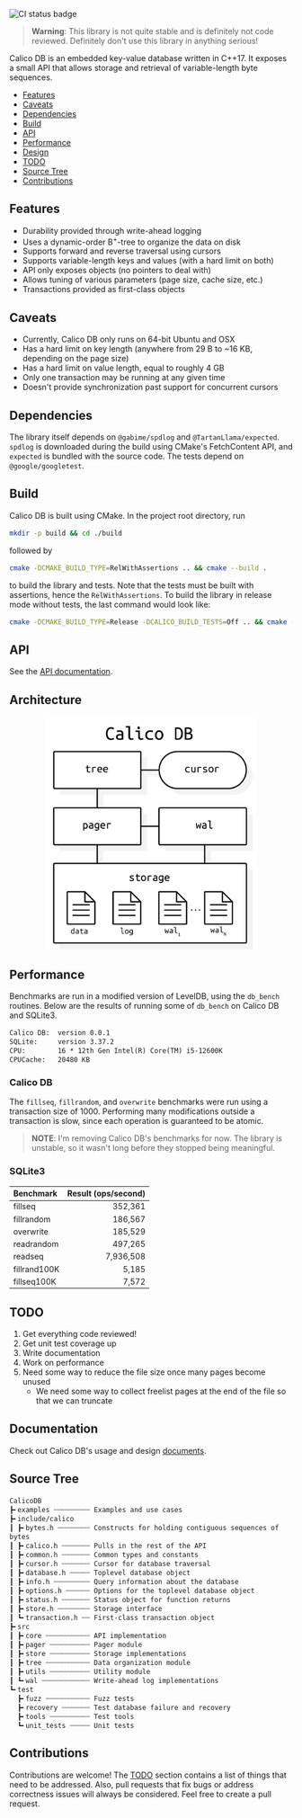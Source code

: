 ![CI status badge](https://github.com/andy-byers/CalicoDB/actions/workflows/actions.yml/badge.svg)

> **Warning**: This library is not quite stable and is definitely not code reviewed. 
> Definitely don't use this library in anything serious!

Calico DB is an embedded key-value database written in C++17.
It exposes a small API that allows storage and retrieval of variable-length byte sequences.

+ [Features](#features)
+ [Caveats](#caveats)
+ [Dependencies](#dependencies)
+ [Build](#build)
+ [API](#api)
+ [Performance](#performance)
+ [Design](#design)
+ [TODO](#todo)
+ [Source Tree](#source-tree)
+ [Contributions](#contributions)

## Features
+ Durability provided through write-ahead logging
+ Uses a dynamic-order B<sup>+</sup>-tree to organize the data on disk
+ Supports forward and reverse traversal using cursors
+ Supports variable-length keys and values (with a hard limit on both)
+ API only exposes objects (no pointers to deal with)
+ Allows tuning of various parameters (page size, cache size, etc.)
+ Transactions provided as first-class objects

## Caveats
+ Currently, Calico DB only runs on 64-bit Ubuntu and OSX
+ Has a hard limit on key length (anywhere from 29 B to ~16 KB, depending on the page size)
+ Has a hard limit on value length, equal to roughly 4 GB
+ Only one transaction may be running at any given time
+ Doesn't provide synchronization past support for concurrent cursors

## Dependencies
The library itself depends on `@gabime/spdlog` and `@TartanLlama/expected`.
`spdlog` is downloaded during the build using CMake's FetchContent API, and `expected` is bundled with the source code.
The tests depend on `@google/googletest`.

## Build
Calico DB is built using CMake.
In the project root directory, run
```bash
mkdir -p build && cd ./build
```

followed by
```bash
cmake -DCMAKE_BUILD_TYPE=RelWithAssertions .. && cmake --build .
```

to build the library and tests.
Note that the tests must be built with assertions, hence the `RelWithAssertions`.
To build the library in release mode without tests, the last command would look like:
```bash
cmake -DCMAKE_BUILD_TYPE=Release -DCALICO_BUILD_TESTS=Off .. && cmake --build .
```

## API
See the [API documentation](doc/api.md).

## Architecture

<p align="center">
   <img src="./doc/architecture.png" width="75%" />
</p>

## Performance
Benchmarks are run in a modified version of LevelDB, using the `db_bench` routines.
Below are the results of running some of `db_bench` on Calico DB and SQLite3.

```
Calico DB:  version 0.0.1
SQLite:     version 3.37.2
CPU:        16 * 12th Gen Intel(R) Core(TM) i5-12600K
CPUCache:   20480 KB
```

### Calico DB
The `fillseq`, `fillrandom`, and `overwrite` benchmarks were run using a transaction size of 1000.
Performing many modifications outside a transaction is slow, since each operation is guaranteed to be atomic.

> **NOTE**: I'm removing Calico DB's benchmarks for now.
> The library is unstable, so it wasn't long before they stopped being meaningful.

### SQLite3
| Benchmark    | Result (ops/second) |
|:-------------|--------------------:|
| fillseq      |             352,361 |
| fillrandom   |             186,567 |
| overwrite    |             185,529 |
| readrandom   |             497,265 |
| readseq      |           7,936,508 |
| fillrand100K |               5,185 |
| fillseq100K  |               7,572 |

## TODO
1. Get everything code reviewed!
2. Get unit test coverage up
3. Write documentation
4. Work on performance
5. Need some way to reduce the file size once many pages become unused
    + We need some way to collect freelist pages at the end of the file so that we can truncate

## Documentation
Check out Calico DB's usage and design [documents](./doc).

## Source Tree
```
CalicoDB
┣╸examples ┄┄┄┄┄┄┄┄┄ Examples and use cases
┣╸include/calico
┃ ┣╸bytes.h ┄┄┄┄┄┄┄┄ Constructs for holding contiguous sequences of bytes
┃ ┣╸calico.h ┄┄┄┄┄┄┄ Pulls in the rest of the API
┃ ┣╸common.h ┄┄┄┄┄┄┄ Common types and constants
┃ ┣╸cursor.h ┄┄┄┄┄┄┄ Cursor for database traversal
┃ ┣╸database.h ┄┄┄┄┄ Toplevel database object
┃ ┣╸info.h ┄┄┄┄┄┄┄┄┄ Query information about the database
┃ ┣╸options.h ┄┄┄┄┄┄ Options for the toplevel database object
┃ ┣╸status.h ┄┄┄┄┄┄┄ Status object for function returns
┃ ┣╸store.h ┄┄┄┄┄┄┄┄ Storage interface
┃ ┗╸transaction.h ┄┄ First-class transaction object
┣╸src
┃ ┣╸core ┄┄┄┄┄┄┄┄┄┄┄ API implementation
┃ ┣╸pager ┄┄┄┄┄┄┄┄┄┄ Pager module
┃ ┣╸store ┄┄┄┄┄┄┄┄┄┄ Storage implementations
┃ ┣╸tree ┄┄┄┄┄┄┄┄┄┄┄ Data organization module
┃ ┣╸utils ┄┄┄┄┄┄┄┄┄┄ Utility module
┃ ┗╸wal ┄┄┄┄┄┄┄┄┄┄┄┄ Write-ahead log implementations
┗╸test
  ┣╸fuzz ┄┄┄┄┄┄┄┄┄┄┄ Fuzz tests
  ┣╸recovery ┄┄┄┄┄┄┄ Test database failure and recovery
  ┣╸tools ┄┄┄┄┄┄┄┄┄┄ Test tools
  ┗╸unit_tests ┄┄┄┄┄ Unit tests
```

## Contributions
Contributions are welcome!
The [TODO](#todo) section contains a list of things that need to be addressed.
Also, pull requests that fix bugs or address correctness issues will always be considered.
Feel free to create a pull request.


